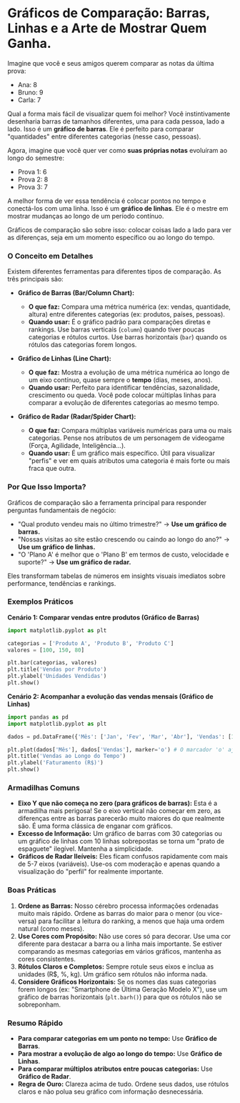 # Gráficos de Comparação: Barras, Linhas e a Arte de Mostrar Quem Ganha.

Imagine que você e seus amigos querem comparar as notas da última prova:
- Ana: 8
- Bruno: 9
- Carla: 7

Qual a forma mais fácil de visualizar quem foi melhor? Você instintivamente desenharia barras de tamanhos diferentes, uma para cada pessoa, lado a lado. Isso é um **gráfico de barras**. Ele é perfeito para comparar "quantidades" entre diferentes categorias (nesse caso, pessoas).

Agora, imagine que você quer ver como **suas próprias notas** evoluíram ao longo do semestre:
- Prova 1: 6
- Prova 2: 8
- Prova 3: 7

A melhor forma de ver essa tendência é colocar pontos no tempo e conectá-los com uma linha. Isso é um **gráfico de linhas**. Ele é o mestre em mostrar mudanças ao longo de um período contínuo.

Gráficos de comparação são sobre isso: colocar coisas lado a lado para ver as diferenças, seja em um momento específico ou ao longo do tempo.

### O Conceito em Detalhes

Existem diferentes ferramentas para diferentes tipos de comparação. As três principais são:

- **Gráfico de Barras (Bar/Column Chart):**
    - **O que faz:** Compara uma métrica numérica (ex: vendas, quantidade, altura) entre diferentes categorias (ex: produtos, países, pessoas).
    - **Quando usar:** É o gráfico padrão para comparações diretas e rankings. Use barras verticais (`column`) quando tiver poucas categorias e rótulos curtos. Use barras horizontais (`bar`) quando os rótulos das categorias forem longos.

- **Gráfico de Linhas (Line Chart):**
    - **O que faz:** Mostra a evolução de uma métrica numérica ao longo de um eixo contínuo, quase sempre o **tempo** (dias, meses, anos).
    - **Quando usar:** Perfeito para identificar tendências, sazonalidade, crescimento ou queda. Você pode colocar múltiplas linhas para comparar a evolução de diferentes categorias ao mesmo tempo.

- **Gráfico de Radar (Radar/Spider Chart):**
    - **O que faz:** Compara múltiplas variáveis numéricas para uma ou mais categorias. Pense nos atributos de um personagem de videogame (Força, Agilidade, Inteligência...).
    - **Quando usar:** É um gráfico mais específico. Útil para visualizar "perfis" e ver em quais atributos uma categoria é mais forte ou mais fraca que outra.

### Por Que Isso Importa?

Gráficos de comparação são a ferramenta principal para responder perguntas fundamentais de negócio:

- "Qual produto vendeu mais no último trimestre?" -> **Use um gráfico de barras.**
- "Nossas visitas ao site estão crescendo ou caindo ao longo do ano?" -> **Use um gráfico de linhas.**
- "O 'Plano A' é melhor que o 'Plano B' em termos de custo, velocidade e suporte?" -> **Use um gráfico de radar.**

Eles transformam tabelas de números em insights visuais imediatos sobre performance, tendências e rankings.

### Exemplos Práticos

**Cenário 1: Comparar vendas entre produtos (Gráfico de Barras)**

```python
import matplotlib.pyplot as plt

categorias = ['Produto A', 'Produto B', 'Produto C']
valores = [100, 150, 80]

plt.bar(categorias, valores)
plt.title('Vendas por Produto')
plt.ylabel('Unidades Vendidas')
plt.show()
```

**Cenário 2: Acompanhar a evolução das vendas mensais (Gráfico de Linhas)**

```python
import pandas as pd
import matplotlib.pyplot as plt

dados = pd.DataFrame({'Mês': ['Jan', 'Fev', 'Mar', 'Abr'], 'Vendas': [100, 120, 110, 140]})

plt.plot(dados['Mês'], dados['Vendas'], marker='o') # O marcador 'o' ajuda a ver os pontos exatos
plt.title('Vendas ao Longo do Tempo')
plt.ylabel('Faturamento (R$)')
plt.show()
```

### Armadilhas Comuns

- **Eixo Y que não começa no zero (para gráficos de barras):** Esta é a armadilha mais perigosa! Se o eixo vertical não começar em zero, as diferenças entre as barras parecerão muito maiores do que realmente são. É uma forma clássica de enganar com gráficos.
- **Excesso de Informação:** Um gráfico de barras com 30 categorias ou um gráfico de linhas com 10 linhas sobrepostas se torna um "prato de espaguete" ilegível. Mantenha a simplicidade.
- **Gráficos de Radar Ileíveis:** Eles ficam confusos rapidamente com mais de 5-7 eixos (variáveis). Use-os com moderação e apenas quando a visualização do "perfil" for realmente importante.

### Boas Práticas

1.  **Ordene as Barras:** Nosso cérebro processa informações ordenadas muito mais rápido. Ordene as barras do maior para o menor (ou vice-versa) para facilitar a leitura do ranking, a menos que haja uma ordem natural (como meses).
2.  **Use Cores com Propósito:** Não use cores só para decorar. Use uma cor diferente para destacar a barra ou a linha mais importante. Se estiver comparando as mesmas categorias em vários gráficos, mantenha as cores consistentes.
3.  **Rótulos Claros e Completos:** Sempre rotule seus eixos e inclua as unidades (R$, %, kg). Um gráfico sem rótulos não informa nada.
4.  **Considere Gráficos Horizontais:** Se os nomes das suas categorias forem longos (ex: "Smartphone de Última Geração Modelo X"), use um gráfico de barras horizontais (`plt.barh()`) para que os rótulos não se sobreponham.

### Resumo Rápido
- **Para comparar categorias em um ponto no tempo:** Use **Gráfico de Barras**.
- **Para mostrar a evolução de algo ao longo do tempo:** Use **Gráfico de Linhas**.
- **Para comparar múltiplos atributos entre poucas categorias:** Use **Gráfico de Radar**.
- **Regra de Ouro:** Clareza acima de tudo. Ordene seus dados, use rótulos claros e não polua seu gráfico com informação desnecessária.